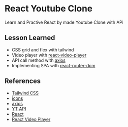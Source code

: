 # React Youtube Clone

Learn and Practive React by made Youtube Clone with API

## Lesson Learned

- CSS grid and flex with tailwind
- Video player with [react-video-player](https://www.npmjs.com/package/@wbe/react-video-player)
- API call method with [axios](https://www.npmjs.com/package/axios)
- Implementing SPA with [react-router-dom](https://www.npmjs.com/package/react-router-dom)

## References

- [Tailwind CSS](https://tailwindcss.com)
- [icons](https://www.npmjs.com/package/@heroicons/react)
- [axios](https://github.com/axios/axios)
- [YT API](https://rapidapi.com/ytdlfree/api/youtube-v31)
- [React](https://reactjs.org)
- [React Video Player](https://www.npmjs.com/package/@wbe/react-video-player)
